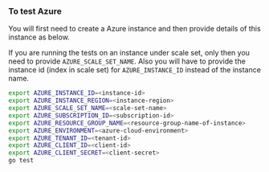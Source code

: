 ### To test Azure

You will first need to create a Azure instance and then provide details of this instance as below.

If you are running the tests on an instance under scale set, only then you need to provide `AZURE_SCALE_SET_NAME`. Also you will have to provide the instance id (index in scale set) for `AZURE_INSTANCE_ID` instead of the instance name.

```bash
export AZURE_INSTANCE_ID=<instance-id>
export AZURE_INSTANCE_REGION=<instance-region>
export AZURE_SCALE_SET_NAME=<scale-set-name>
export AZURE_SUBSCRIPTION_ID=<subscription-id>
export AZURE_RESOURCE_GROUP_NAME=<resource-group-name-of-instance>
export AZURE_ENVIRONMENT=<azure-cloud-environment>
export AZURE_TENANT_ID=<tenant-id>
export AZURE_CLIENT_ID=<client-id>
export AZURE_CLIENT_SECRET=<client-secret>
go test
```
